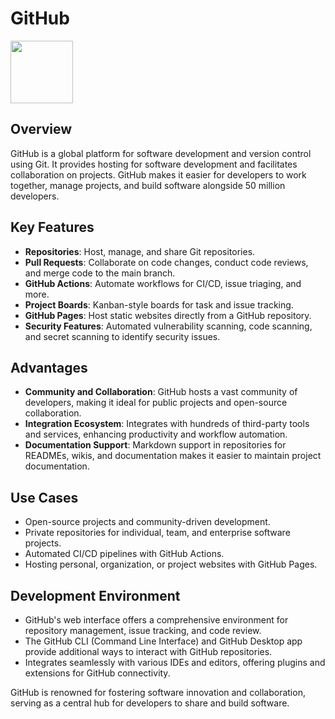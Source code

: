 # GitHub

<img src="https://logos-world.net/wp-content/uploads/2020/11/GitHub-Logo.png" height="100">

## Overview

GitHub is a global platform for software development and version control using Git. It provides hosting for software development and facilitates collaboration on projects. GitHub makes it easier for developers to work together, manage projects, and build software alongside 50 million developers.

## Key Features

- **Repositories**: Host, manage, and share Git repositories.
- **Pull Requests**: Collaborate on code changes, conduct code reviews, and merge code to the main branch.
- **GitHub Actions**: Automate workflows for CI/CD, issue triaging, and more.
- **Project Boards**: Kanban-style boards for task and issue tracking.
- **GitHub Pages**: Host static websites directly from a GitHub repository.
- **Security Features**: Automated vulnerability scanning, code scanning, and secret scanning to identify security issues.

## Advantages

- **Community and Collaboration**: GitHub hosts a vast community of developers, making it ideal for public projects and open-source collaboration.
- **Integration Ecosystem**: Integrates with hundreds of third-party tools and services, enhancing productivity and workflow automation.
- **Documentation Support**: Markdown support in repositories for READMEs, wikis, and documentation makes it easier to maintain project documentation.

## Use Cases

- Open-source projects and community-driven development.
- Private repositories for individual, team, and enterprise software projects.
- Automated CI/CD pipelines with GitHub Actions.
- Hosting personal, organization, or project websites with GitHub Pages.

## Development Environment

- GitHub's web interface offers a comprehensive environment for repository management, issue tracking, and code review.
- The GitHub CLI (Command Line Interface) and GitHub Desktop app provide additional ways to interact with GitHub repositories.
- Integrates seamlessly with various IDEs and editors, offering plugins and extensions for GitHub connectivity.

GitHub is renowned for fostering software innovation and collaboration, serving as a central hub for developers to share and build software.
